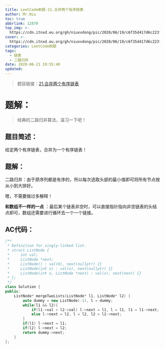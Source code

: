 ```yaml
---
title: LeetCode刷题-21.合并两个有序链表
author: Mr.Niu
toc: true
abbrlink: 12870
top_img: >-
  https://cdn.itnxd.eu.org/gh/niuxvdong/pic/2020/06/19/c6f35d417d6c223f5f915eb3aec4c2e1.png
cover: >-
  https://cdn.itnxd.eu.org/gh/niuxvdong/pic/2020/06/19/c6f35d417d6c223f5f915eb3aec4c2e1.png
categories: LeetCode刷题
tags:
  - 链表
  - 二路归并
date: 2020-06-21 19:55:40
updated:
---
```
















> 题目链接：[21.合并两个有序链表](https://leetcode-cn.com/problems/merge-two-sorted-lists/)



# 题解：



> 经典的二路归并算法，温习一下吧！



## 题目简述：

给定两个有序链表，合并为一个有序链表！

## 题解：



二路归并：由于原序列都是有序的，所以每次选取头部的最小值即可将所有节点按从小到大排好。

嗯，不需要做过多解释！



**和数组不一样的一点** ：最后某个链表非空时，可以直接指针指向非空链表的头结点即可，数组还需要进行循环去一个一个链接。



## AC代码：



```c++
/**
 * Definition for singly-linked list.
 * struct ListNode {
 *     int val;
 *     ListNode *next;
 *     ListNode() : val(0), next(nullptr) {}
 *     ListNode(int x) : val(x), next(nullptr) {}
 *     ListNode(int x, ListNode *next) : val(x), next(next) {}
 * };
 */
class Solution {
public:
    ListNode* mergeTwoLists(ListNode* l1, ListNode* l2) {
        auto dummy = new ListNode(-1), l = dummy;
        while(l1 && l2){
            if(l1->val < l2->val) l->next = l1, l = l1, l1 = l1->next;
            else l->next = l2, l = l2, l2 = l2->next; 
        }
        if(l1) l->next = l1;
        if(l2) l->next = l2;
        return dummy->next;
    }
};
```




